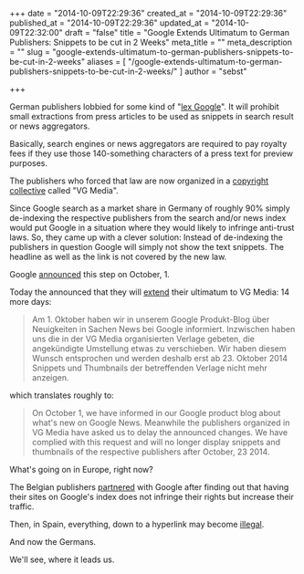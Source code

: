 +++
date = "2014-10-09T22:29:36"
created_at = "2014-10-09T22:29:36"
published_at = "2014-10-09T22:29:36"
updated_at = "2014-10-09T22:32:00"
draft = "false"
title = "Google Extends Ultimatum to German Publishers: Snippets to be cut in 2 Weeks"
meta_title = ""
meta_description = ""
slug = "google-extends-ultimatum-to-german-publishers-snippets-to-be-cut-in-2-weeks"
aliases = [ "/google-extends-ultimatum-to-german-publishers-snippets-to-be-cut-in-2-weeks/" ]
author = "sebst"

+++

German publishers lobbied for some kind of "[lex Google](http://en.wikipedia.org/wiki/Ancillary_copyright_for_press_publishers)". It will prohibit small extractions from press articles to be used as snippets in search result or news aggregators.

Basically, search engines or news aggregators are required to pay royalty fees if they use those 140-something characters of a press text for preview purposes.

The publishers who forced that law are now organized in a [copyright collective](http://en.wikipedia.org/wiki/Copyright_collective) called "VG Media".

Since Google search as a market share in Germany of roughly 90% simply de-indexing the respective publishers from the search and/or news index would put Google in a situation where they would likely to infringe anti-trust laws. So, they came up with a clever solution: Instead of de-indexing the publishers in question Google will simply not show the text snippets. The headline as well as the link is not covered by the new law.

Google [announced](http://google-produkte.blogspot.de/2014/10/news-zu-news-bei-google.html) this step on October, 1.

Today the announced that they will [extend](https://plus.google.com/+GoogleDeutschland/posts/cXcUEkaAjcm) their ultimatum to VG Media: 14 more days:

<blockquote>
Am 1. Oktober haben wir in unserem Google Produkt-Blog über Neuigkeiten in Sachen News bei Google informiert. Inzwischen haben uns die in der VG Media organisierten Verlage gebeten, die angekündigte Umstellung etwas zu verschieben. Wir haben diesem Wunsch entsprochen und werden deshalb erst ab 23. Oktober 2014 Snippets und Thumbnails der betreffenden Verlage nicht mehr anzeigen.</blockquote>

which translates roughly to:

<blockquote>
On October 1, we have informed in our Google product blog about what's new on Google News. Meanwhile the publishers organized in VG Media have asked us to delay the announced changes. We have complied with this request and will no longer display snippets and thumbnails of the respective publishers after October, 23 2014.
</blockquote>


What's going on in Europe, right now?

The Belgian publishers [partnered](http://googlepolicyeurope.blogspot.be/2012/12/partnering-with-belgian-news-publishers.html) with Google after finding out that having their sites on Google's index does not infringe their rights but increase their traffic.

Then, in Spain, everything, down to a hyperlink may become [illegal](http://es.gizmodo.com/espana-aprueba-la-nueva-ley-de-propiedad-intelectual-1522777198).

And now the Germans.

We'll see, where it leads us.
